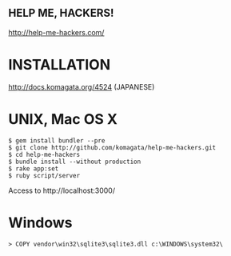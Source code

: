 HELP ME, HACKERS!
-----------------

http://help-me-hackers.com/

INSTALLATION
============

http://docs.komagata.org/4524 (JAPANESE)

UNIX, Mac OS X
==============

    $ gem install bundler --pre
    $ git clone http://github.com/komagata/help-me-hackers.git
    $ cd help-me-hackers
    $ bundle install --without production
    $ rake app:set
    $ ruby script/server

Access to http://localhost:3000/

Windows
=======

    > COPY vendor\win32\sqlite3\sqlite3.dll c:\WINDOWS\system32\
